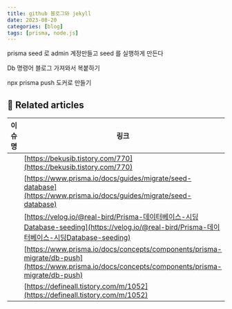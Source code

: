 ```yaml
---
title: github 블로그와 jekyll
date: 2023-08-20
categories: [blog]
tags: [prisma, node.js]
---
```


prisma seed 로 admin 계정만들고 seed 를 실행하게 만든다

Db 명령어 블로그 가져와서 복붙하기

npx prisma push 도커로 만들기

## 📎 Related articles

| 이슈명 | 링크                                                                                                                                           |
| ------ | ---------------------------------------------------------------------------------------------------------------------------------------------- |
|        | [https://bekusib.tistory.com/770](https://bekusib.tistory.com/770)                                                                             |
|        | [https://www.prisma.io/docs/guides/migrate/seed-database](https://www.prisma.io/docs/guides/migrate/seed-database)                             |
|        | [https://velog.io/@real-bird/Prisma-데이터베이스-시딩Database-seeding](https://velog.io/@real-bird/Prisma-데이터베이스-시딩Database-seeding)   |
|        | [https://www.prisma.io/docs/concepts/components/prisma-migrate/db-push](https://www.prisma.io/docs/concepts/components/prisma-migrate/db-push) |
|        | [https://defineall.tistory.com/m/1052](https://defineall.tistory.com/m/1052)                                                                   |
